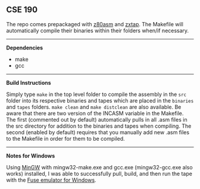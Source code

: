 ## CSE 190 ##
The repo comes prepackaged with [z80asm](http://www.nongnu.org/z80asm/) and [zxtap](https://github.com/AlbertVeli/ZX_Beep/tree/master/ZX_Tap). The Makefile will automatically compile their binaries within their folders when/if necessary.


----------


**Dependencies**

 - make
 - gcc

----------
**Build Instructions**

Simply type `make` in the top level folder to compile the assembly in the `src` folder into its respective binaries and tapes which are placed in the `binaries` and `tapes` folders. `make clean` and `make distclean` are also available. Be aware that there are two version of the INCASM variable in the Makefile. The first (commented out by default) automatically pulls in all .asm files in the src directory for addition to the binaries and tapes when compiling. The second (enabled by default) requires that you manually add new .asm files to the Makefile in order for them to be compiled.


----------


**Notes for Windows**

 Using [MinGW](http://mingw.org/) with mingw32-make.exe and gcc.exe (mingw32-gcc.exe also works) installed, I was able to successfully pull, build, and then run the tape with the [Fuse emulator for Windows](https://sourceforge.net/projects/fuse-emulator/files/fuse/1.3.2/fuse-1.3.2-win32-setup.exe/download).
